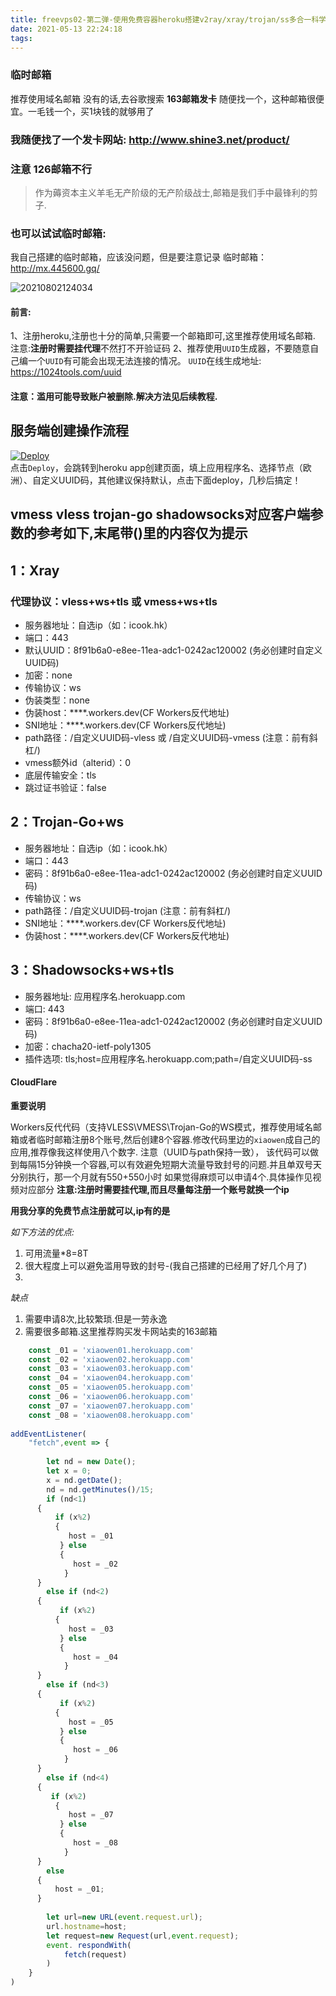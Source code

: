 ```yaml
---
title: freevps02-第二弹-使用免费容器heroku搭建v2ray/xray/trojan/ss多合一科学上网
date: 2021-05-13 22:24:18
tags:
---
```

### 临时邮箱
推荐使用域名邮箱
没有的话,去谷歌搜索 **163邮箱发卡** 
随便找一个，这种邮箱很便宜。一毛钱一个，买1块钱的就够用了

### 我随便找了一个发卡网站: http://www.shine3.net/product/

### 注意 126邮箱不行

> 作为薅资本主义羊毛无产阶级的无产阶级战士,邮箱是我们手中最锋利的剪子.


### 也可以试试临时邮箱:

我自己搭建的临时邮箱，应该没问题，但是要注意记录
临时邮箱： http://mx.445600.gq/

![20210802124034](https://cdn.jsdelivr.net/gh/jth445600/picgo@master/img/20210802124034.png)

#### 前言:
1、注册heroku,注册也十分的简单,只需要一个邮箱即可,这里推荐使用域名邮箱.
注意:**注册时需要挂代理**不然打不开验证码
2、推荐使用`UUID`生成器，不要随意自己编一个`UUID`有可能会出现无法连接的情况。
`UUID`在线生成地址: https://1024tools.com/uuid

#### 注意：滥用可能导致账户被删除.解决方法见后续教程.



## 服务端创建操作流程 
<!-- [![Deploy](https://www.herokucdn.com/deploy/button.png)](https://dashboard.heroku.com/new?template=https://github.com/YG-tsj/Heroku-xray-trojangows-ssws)   -->
[![Deploy](https://www.herokucdn.com/deploy/button.png)](https://dashboard.heroku.com/new?template=https://github.com/jth445600/vhe2rku/tree/vless)  
点击`Deploy`，会跳转到heroku app创建页面，填上应用程序名、选择节点（欧洲）、自定义UUID码，其他建议保持默认，点击下面deploy，几秒后搞定！    

## vmess vless trojan-go shadowsocks对应客户端参数的参考如下,末尾带()里的内容仅为提示

## 1：Xray

### 代理协议：vless+ws+tls 或 vmess+ws+tls
* 服务器地址：自选ip（如：icook.hk）
* 端口：443
* 默认UUID：8f91b6a0-e8ee-11ea-adc1-0242ac120002   (务必创建时自定义UUID码)
* 加密：none
* 传输协议：ws
* 伪装类型：none
* 伪装host：****.workers.dev(CF Workers反代地址)
* SNI地址：****.workers.dev(CF Workers反代地址)
* path路径：/自定义UUID码-vless 或 /自定义UUID码-vmess    (注意：前有斜杠/)
* vmess额外id（alterid）：0
* 底层传输安全：tls
* 跳过证书验证：false

## 2：Trojan-Go+ws

* 服务器地址：自选ip（如：icook.hk）
* 端口：443
* 密码：8f91b6a0-e8ee-11ea-adc1-0242ac120002   (务必创建时自定义UUID码) 
* 传输协议：ws
* path路径：/自定义UUID码-trojan  (注意：前有斜杠/)
* SNI地址：****.workers.dev(CF Workers反代地址)
* 伪装host：****.workers.dev(CF Workers反代地址)

## 3：Shadowsocks+ws+tls

* 服务器地址: 应用程序名.herokuapp.com
* 端口: 443
* 密码：8f91b6a0-e8ee-11ea-adc1-0242ac120002   (务必创建时自定义UUID码) 
* 加密：chacha20-ietf-poly1305
* 插件选项: tls;host=应用程序名.herokuapp.com;path=/自定义UUID码-ss


#### CloudFlare 

**重要说明**

Workers反代代码（支持VLESS\VMESS\Trojan-Go的WS模式，推荐使用域名邮箱或者临时邮箱注册8个账号,然后创建8个容器.修改代码里边的`xiaowen`成自己的应用,推荐像我这样使用八个数字.
注意（UUID与path保持一致），
该代码可以做到每隔15分钟换一个容器,可以有效避免短期大流量导致封号的问题.并且单双号天分别执行，那一个月就有550+550小时
如果觉得麻烦可以申请4个.具体操作见视频对应部分
**注意:注册时需要挂代理,而且尽量每注册一个账号就换一个ip**

**用我分享的免费节点注册就可以,ip有的是**

*如下方法的优点:*
1. 可用流量*8=8T
2. 很大程度上可以避免滥用导致的封号-(我自己搭建的已经用了好几个月了)
3. 
*缺点*
1. 需要申请8次,比较繁琐.但是一劳永逸
2. 需要很多邮箱.这里推荐购买发卡网站卖的163邮箱 


```javascript
    const _01 = 'xiaowen01.herokuapp.com'
    const _02 = 'xiaowen02.herokuapp.com'
    const _03 = 'xiaowen03.herokuapp.com'
	const _04 = 'xiaowen04.herokuapp.com'
	const _05 = 'xiaowen05.herokuapp.com'
	const _06 = 'xiaowen06.herokuapp.com'
	const _07 = 'xiaowen07.herokuapp.com'
	const _08 = 'xiaowen08.herokuapp.com'
	
addEventListener(
    "fetch",event => {
    
        let nd = new Date();
        let x = 0; 
        x = nd.getDate();
        nd = nd.getMinutes()/15;
        if (nd<1)
      {
          if (x%2)
          {
             host = _01
           } else
           {
              host = _02
            }
      }
        else if (nd<2)
      {
           if (x%2)
          {
             host = _03
           } else
           {
              host = _04
            }
      }
        else if (nd<3)
      {
           if (x%2)
          {
             host = _05
           } else
           {
              host = _06
            }
      }
        else if (nd<4)
      {
         if (x%2)
          {
             host = _07
           } else
           {
              host = _08
            }
      }
        else
      {
	      host = _01;
      }
        
        let url=new URL(event.request.url);
        url.hostname=host;
        let request=new Request(url,event.request);
        event. respondWith(
            fetch(request)
        )
    }
)
```
